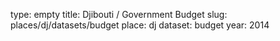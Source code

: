 type: empty
title: Djibouti / Government Budget
slug: places/dj/datasets/budget
place: dj
dataset: budget
year: 2014
